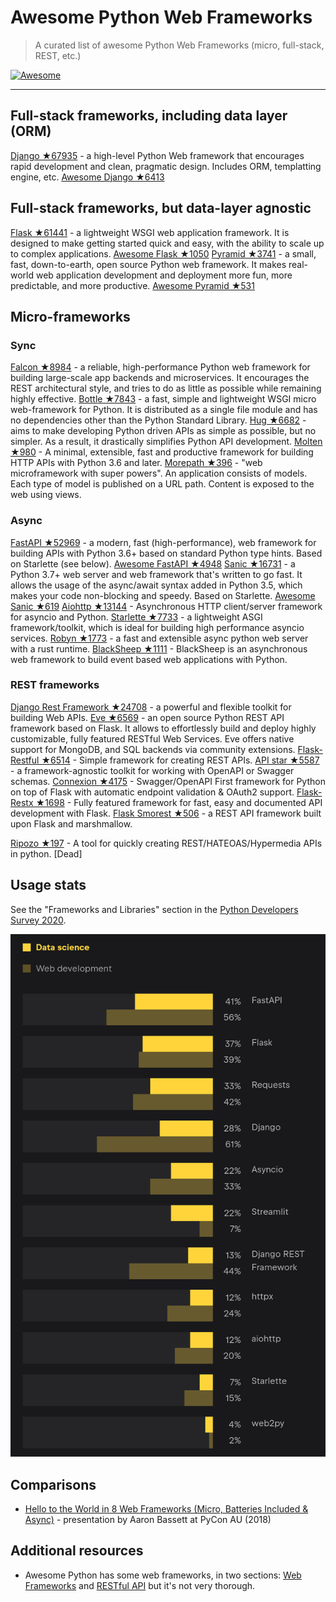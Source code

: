 # Awesome Python Web Frameworks


> A curated list of awesome Python Web Frameworks (micro, full-stack, REST, etc.)


[![Awesome](https://awesome.re/badge.svg)](https://awesome.re)

---

## Full-stack frameworks, including data layer (ORM)


[Django ★67935](https://github.com/django/django) - a high-level Python Web framework that encourages rapid development and clean, pragmatic design. Includes ORM, templatting engine, etc.
    [Awesome Django ★6413](https://github.com/wsvincent/awesome-django)


## Full-stack frameworks, but data-layer agnostic

[Flask ★61441](https://github.com/pallets/flask) - a lightweight WSGI web application framework. It is designed to make getting started quick and easy, with the ability to scale up to complex applications.
    [Awesome Flask ★1050](https://github.com/mjhea0/awesome-flask)
[Pyramid ★3741](https://github.com/Pylons/pyramid) - a small, fast, down-to-earth, open source Python web framework. It makes real-world web application development and deployment more fun, more predictable, and more productive.
    [Awesome Pyramid ★531](https://github.com/uralbash/awesome-pyramid)


## Micro-frameworks

### Sync

[Falcon ★8984](https://github.com/falconry/falcon) - a reliable, high-performance Python web framework for building large-scale app backends and microservices. It encourages the REST architectural style, and tries to do as little as possible while remaining highly effective.
[Bottle ★7843](https://github.com/bottlepy/bottle) - a fast, simple and lightweight WSGI micro web-framework for Python. It is distributed as a single file module and has no dependencies other than the Python Standard Library.
[Hug ★6682](https://github.com/hugapi/hug) - aims to make developing Python driven APIs as simple as possible, but no simpler. As a result, it drastically simplifies Python API development.
[Molten ★980](https://github.com/Bogdanp/molten) - A minimal, extensible, fast and productive framework for building HTTP APIs with Python 3.6 and later.
[Morepath ★396](https://github.com/morepath/morepath) - "web microframework with super powers". An application consists of models. Each type of model is published on a URL path. Content is exposed to the web using views.


### Async

[FastAPI ★52969](https://github.com/tiangolo/fastapi) - a modern, fast (high-performance), web framework for building APIs with Python 3.6+ based on standard Python type hints. Based on Starlette (see below).
  [Awesome FastAPI ★4948](https://github.com/mjhea0/awesome-fastapi)
[Sanic ★16731](https://github.com/sanic-org/sanic) - a Python 3.7+ web server and web framework that's written to go fast. It allows the usage of the async/await syntax added in Python 3.5, which makes your code non-blocking and speedy. Based on Starlette.
    [Awesome Sanic ★619](https://github.com/mekicha/awesome-sanic)
[Aiohttp ★13144](https://github.com/aio-libs/aiohttp) - Asynchronous HTTP client/server framework for asyncio and Python.
[Starlette ★7733](https://github.com/encode/starlette) - a lightweight ASGI framework/toolkit, which is ideal for building high performance asyncio services.
[Robyn ★1773](https://github.com/sansyrox/robyn) - a fast and extensible async python web server with a rust runtime.
[BlackSheep ★1111](https://github.com/Neoteroi/BlackSheep) - BlackSheep is an asynchronous web framework to build event based web applications with Python.


### REST frameworks

[Django Rest Framework ★24708](https://github.com/encode/django-rest-framework) - a powerful and flexible toolkit for building Web APIs.
[Eve ★6569](https://github.com/pyeve/eve) - an open source Python REST API framework based on Flask. It allows to effortlessly build and deploy highly customizable, fully featured RESTful Web Services. Eve offers native support for MongoDB, and SQL backends via community extensions.
[Flask-Restful ★6514](https://github.com/flask-restful/flask-restful) - Simple framework for creating REST APIs.
[API star ★5587](https://github.com/encode/apistar) - a framework-agnostic toolkit for working with OpenAPI or Swagger schemas.
[Connexion ★4175](https://github.com/zalando/connexion) - Swagger/OpenAPI First framework for Python on top of Flask with automatic endpoint validation & OAuth2 support.
[Flask-Restx ★1698](https://github.com/python-restx/flask-restx) - Fully featured framework for fast, easy and documented API development with Flask.
[Flask Smorest ★506](https://github.com/marshmallow-code/flask-smorest) - a REST API framework built upon Flask and marshmallow.

[Ripozo ★197](https://github.com/vertical-knowledge/ripozo) -  A tool for quickly creating REST/HATEOAS/Hypermedia APIs in python. [Dead]


## Usage stats

See the "Frameworks and Libraries" section in the [Python Developers Survey 2020](https://www.jetbrains.com/lp/python-developers-survey-2020/).


![Stats](https://raw.githubusercontent.com/sfermigier/awesome-python-web-frameworks/main/python-web-frameworks-usage.png)


## Comparisons

- [Hello to the World in 8 Web Frameworks (Micro, Batteries Included & Async)](https://noti.st/aaronbassett/lK9Ah7/hello-to-the-world-in-8-web-frameworks-micro-batteries-included-async) - presentation by Aaron Bassett at PyCon AU (2018)


## Additional resources

- Awesome Python has some web frameworks, in two sections: [Web Frameworks](https://github.com/vinta/awesome-python#web-frameworks) and [RESTful API](https://github.com/vinta/awesome-python#restful-api) but it's not very thorough.
